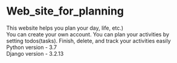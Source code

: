 # Web_site_for_planning
This website helps you plan your day, life, etc.)
<br>You can create your own account. You can plan your activities by
<br>setting todos(tasks). Finish, delete, and track your activities easily
<br>Python version - 3.7
<br>Django version - 3.2.13
